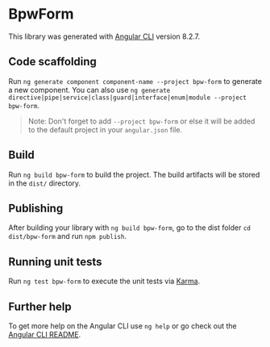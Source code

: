 # BpwForm

This library was generated with [Angular CLI](https://github.com/angular/angular-cli) version 8.2.7.

## Code scaffolding

Run `ng generate component component-name --project bpw-form` to generate a new component. You can also use `ng generate directive|pipe|service|class|guard|interface|enum|module --project bpw-form`.
> Note: Don't forget to add `--project bpw-form` or else it will be added to the default project in your `angular.json` file. 

## Build

Run `ng build bpw-form` to build the project. The build artifacts will be stored in the `dist/` directory.

## Publishing

After building your library with `ng build bpw-form`, go to the dist folder `cd dist/bpw-form` and run `npm publish`.

## Running unit tests

Run `ng test bpw-form` to execute the unit tests via [Karma](https://karma-runner.github.io).

## Further help

To get more help on the Angular CLI use `ng help` or go check out the [Angular CLI README](https://github.com/angular/angular-cli/blob/master/README.md).
